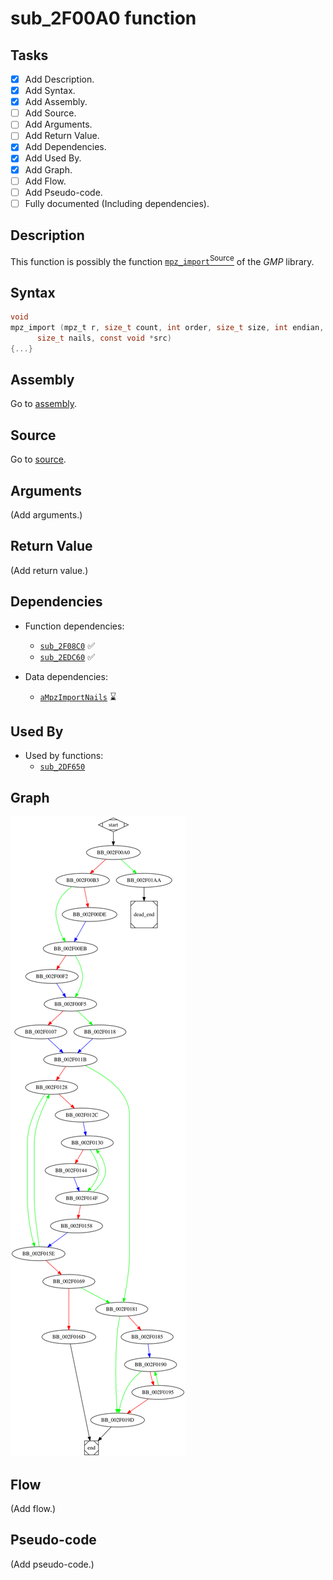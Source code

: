 # sub_2F00A0 function

## Tasks

- [X] Add Description.
- [X] Add Syntax.
- [X] Add Assembly.
- [ ] Add Source.
- [ ] Add Arguments.
- [ ] Add Return Value.
- [X] Add Dependencies.
- [X] Add Used By.
- [X] Add Graph.
- [ ] Add Flow.
- [ ] Add Pseudo-code.
- [ ] Fully documented (Including dependencies).

## Description

This function is possibly the function [`mpz_import`<sup>Source</sup>](https://github.com/idris-lang/Idris-dev/blob/master/rts/mini-gmp.c#L4258) of the *GMP* library.

## Syntax

```c
void
mpz_import (mpz_t r, size_t count, int order, size_t size, int endian,
      size_t nails, const void *src)
{...}
```

## Assembly

Go to [assembly](../asm/sub_2F00A0.asm).

## Source

Go to [source](../cc/sub_2F00A0.cc).

## Arguments

(Add arguments.)

## Return Value

(Add return value.)

## Dependencies

* Function dependencies:
  * [`sub_2F08C0`](sub_2F08C0.md) ✅
  * [`sub_2EDC60`](sub_2EDC60.md) ✅

* Data dependencies:
  * [`aMpzImportNails`](aMpzImportNails.md) ⌛

## Used By

* Used by functions:
  * [`sub_2DF650`](sub_2DF650.md)

## Graph

![sub_2F00A0 Graph](../svg/sub_2F00A0.svg "sub_2F00A0 Graph")

## Flow

(Add flow.)

## Pseudo-code

(Add pseudo-code.)


